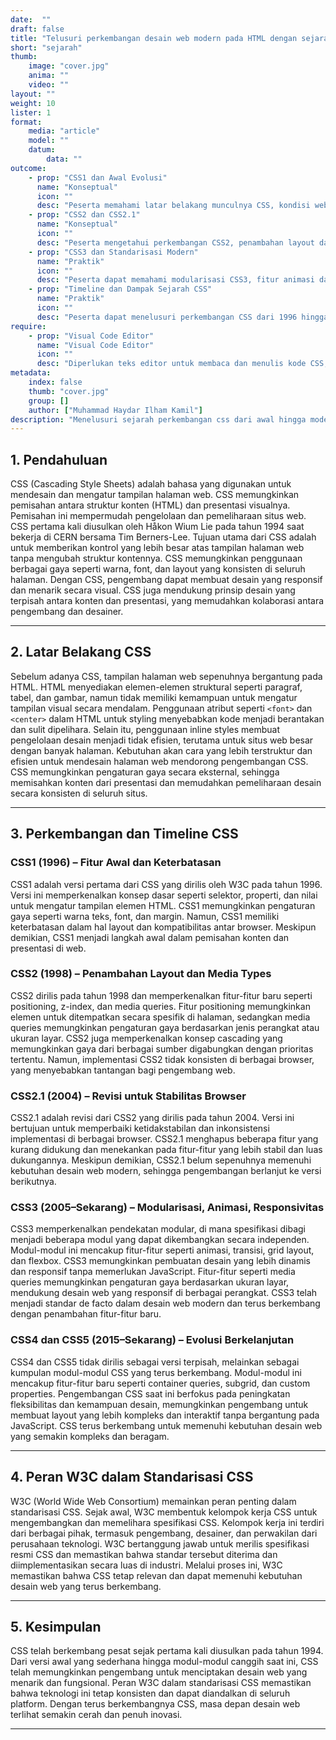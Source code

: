 ```yaml
---
date:  ""
draft: false
title: "Telusuri perkembangan desain web modern pada HTML dengan sejarah CSS"
short: "sejarah"
thumb:
    image: "cover.jpg"
    anima: ""
    video: ""
layout: ""
weight: 10
lister: 1
format:
    media: "article"
    model: ""
    datum:
        data: ""
outcome:
    - prop: "CSS1 dan Awal Evolusi"
      name: "Konseptual"
      icon: ""
      desc: "Peserta memahami latar belakang munculnya CSS, kondisi web sebelum CSS, serta fitur dan keterbatasan CSS1 pada tahun 1996."
    - prop: "CSS2 dan CSS2.1"
      name: "Konseptual"
      icon: ""
      desc: "Peserta mengetahui perkembangan CSS2, penambahan layout dan media types, serta revisi CSS2.1 untuk stabilitas browser pada tahun 1998–2004."
    - prop: "CSS3 dan Standarisasi Modern"
      name: "Praktik"
      icon: ""
      desc: "Peserta dapat memahami modularisasi CSS3, fitur animasi dan responsivitas, serta peran W3C dalam standarisasi CSS modern."
    - prop: "Timeline dan Dampak Sejarah CSS"
      name: "Praktik"
      icon: ""
      desc: "Peserta dapat menelusuri perkembangan CSS dari 1996 hingga sekarang dan memahami dampak setiap versi terhadap desain web modern."
require:
    - prop: "Visual Code Editor"
      name: "Visual Code Editor"
      icon: ""
      desc: "Diperlukan teks editor untuk membaca dan menulis kode CSS, misalnya Visual Studio Code atau editor sejenis."
metadata:
    index: false
    thumb: "cover.jpg"
    group: []
    author: ["Muhammad Haydar Ilham Kamil"]
description: "Menelusuri sejarah perkembangan css dari awal hingga modern."
---
```


## 1. Pendahuluan

CSS (Cascading Style Sheets) adalah bahasa yang digunakan untuk mendesain dan mengatur tampilan halaman web. CSS memungkinkan pemisahan antara struktur konten (HTML) dan presentasi visualnya. Pemisahan ini mempermudah pengelolaan dan pemeliharaan situs web. CSS pertama kali diusulkan oleh Håkon Wium Lie pada tahun 1994 saat bekerja di CERN bersama Tim Berners-Lee. Tujuan utama dari CSS adalah untuk memberikan kontrol yang lebih besar atas tampilan halaman web tanpa mengubah struktur kontennya. CSS memungkinkan penggunaan berbagai gaya seperti warna, font, dan layout yang konsisten di seluruh halaman. Dengan CSS, pengembang dapat membuat desain yang responsif dan menarik secara visual. CSS juga mendukung prinsip desain yang terpisah antara konten dan presentasi, yang memudahkan kolaborasi antara pengembang dan desainer. 

---

## 2. Latar Belakang CSS

Sebelum adanya CSS, tampilan halaman web sepenuhnya bergantung pada HTML. HTML menyediakan elemen-elemen struktural seperti paragraf, tabel, dan gambar, namun tidak memiliki kemampuan untuk mengatur tampilan visual secara mendalam. Penggunaan atribut seperti `<font>` dan `<center>` dalam HTML untuk styling menyebabkan kode menjadi berantakan dan sulit dipelihara. Selain itu, penggunaan inline styles membuat pengelolaan desain menjadi tidak efisien, terutama untuk situs web besar dengan banyak halaman. Kebutuhan akan cara yang lebih terstruktur dan efisien untuk mendesain halaman web mendorong pengembangan CSS. CSS memungkinkan pengaturan gaya secara eksternal, sehingga memisahkan konten dari presentasi dan memudahkan pemeliharaan desain secara konsisten di seluruh situs.

---

## 3. Perkembangan dan Timeline CSS

### CSS1 (1996) – Fitur Awal dan Keterbatasan

CSS1 adalah versi pertama dari CSS yang dirilis oleh W3C pada tahun 1996. Versi ini memperkenalkan konsep dasar seperti selektor, properti, dan nilai untuk mengatur tampilan elemen HTML. CSS1 memungkinkan pengaturan gaya seperti warna teks, font, dan margin. Namun, CSS1 memiliki keterbatasan dalam hal layout dan kompatibilitas antar browser. Meskipun demikian, CSS1 menjadi langkah awal dalam pemisahan konten dan presentasi di web.

### CSS2 (1998) – Penambahan Layout dan Media Types

CSS2 dirilis pada tahun 1998 dan memperkenalkan fitur-fitur baru seperti positioning, z-index, dan media queries. Fitur positioning memungkinkan elemen untuk ditempatkan secara spesifik di halaman, sedangkan media queries memungkinkan pengaturan gaya berdasarkan jenis perangkat atau ukuran layar. CSS2 juga memperkenalkan konsep cascading yang memungkinkan gaya dari berbagai sumber digabungkan dengan prioritas tertentu. Namun, implementasi CSS2 tidak konsisten di berbagai browser, yang menyebabkan tantangan bagi pengembang web. 

### CSS2.1 (2004) – Revisi untuk Stabilitas Browser

CSS2.1 adalah revisi dari CSS2 yang dirilis pada tahun 2004. Versi ini bertujuan untuk memperbaiki ketidakstabilan dan inkonsistensi implementasi di berbagai browser. CSS2.1 menghapus beberapa fitur yang kurang didukung dan menekankan pada fitur-fitur yang lebih stabil dan luas dukungannya. Meskipun demikian, CSS2.1 belum sepenuhnya memenuhi kebutuhan desain web modern, sehingga pengembangan berlanjut ke versi berikutnya. 

### CSS3 (2005–Sekarang) – Modularisasi, Animasi, Responsivitas

CSS3 memperkenalkan pendekatan modular, di mana spesifikasi dibagi menjadi beberapa modul yang dapat dikembangkan secara independen. Modul-modul ini mencakup fitur-fitur seperti animasi, transisi, grid layout, dan flexbox. CSS3 memungkinkan pembuatan desain yang lebih dinamis dan responsif tanpa memerlukan JavaScript. Fitur-fitur seperti media queries memungkinkan pengaturan gaya berdasarkan ukuran layar, mendukung desain web yang responsif di berbagai perangkat. CSS3 telah menjadi standar de facto dalam desain web modern dan terus berkembang dengan penambahan fitur-fitur baru.

### CSS4 dan CSS5 (2015–Sekarang) – Evolusi Berkelanjutan

CSS4 dan CSS5 tidak dirilis sebagai versi terpisah, melainkan sebagai kumpulan modul-modul CSS yang terus berkembang. Modul-modul ini mencakup fitur-fitur baru seperti container queries, subgrid, dan custom properties. Pengembangan CSS saat ini berfokus pada peningkatan fleksibilitas dan kemampuan desain, memungkinkan pengembang untuk membuat layout yang lebih kompleks dan interaktif tanpa bergantung pada JavaScript. CSS terus berkembang untuk memenuhi kebutuhan desain web yang semakin kompleks dan beragam.

---

## 4. Peran W3C dalam Standarisasi CSS

W3C (World Wide Web Consortium) memainkan peran penting dalam standarisasi CSS. Sejak awal, W3C membentuk kelompok kerja CSS untuk mengembangkan dan memelihara spesifikasi CSS. Kelompok kerja ini terdiri dari berbagai pihak, termasuk pengembang, desainer, dan perwakilan dari perusahaan teknologi. W3C bertanggung jawab untuk merilis spesifikasi resmi CSS dan memastikan bahwa standar tersebut diterima dan diimplementasikan secara luas di industri. Melalui proses ini, W3C memastikan bahwa CSS tetap relevan dan dapat memenuhi kebutuhan desain web yang terus berkembang.

---

## 5. Kesimpulan

CSS telah berkembang pesat sejak pertama kali diusulkan pada tahun 1994. Dari versi awal yang sederhana hingga modul-modul canggih saat ini, CSS telah memungkinkan pengembang untuk menciptakan desain web yang menarik dan fungsional. Peran W3C dalam standarisasi CSS memastikan bahwa teknologi ini tetap konsisten dan dapat diandalkan di seluruh platform. Dengan terus berkembangnya CSS, masa depan desain web terlihat semakin cerah dan penuh inovasi.

---